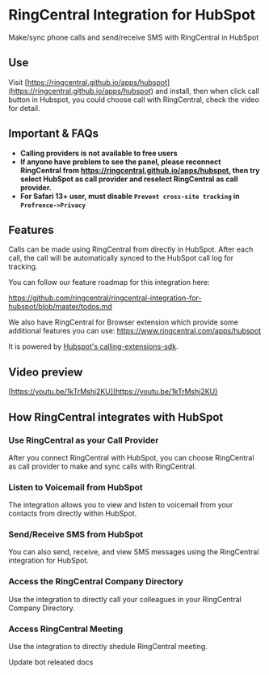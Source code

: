 # RingCentral Integration for HubSpot

Make/sync phone calls and send/receive SMS with RingCentral in HubSpot

## Use

Visit [https://ringcentral.github.io/apps/hubspot](https://ringcentral.github.io/apps/hubspot) and install, then when click call button in Hubspot, you could choose call with RingCentral, check the video for detail.

## Important & FAQs

- **Calling providers is not available to free users**
- **If anyone have problem to see the panel, please reconnect RingCentral from https://ringcentral.github.io/apps/hubspot, then try select HubSpot as call provider and reselect RingCentral as call provider.**
- **For Safari 13+ user, must disable `Prevent cross-site tracking` in `Prefrence->Privacy`**

## Features

Calls can be made using RingCentral from directly in HubSpot. After each call, the call will be automatically synced to the HubSpot call log for tracking.

You can follow our feature roadmap for this integration here:

https://github.com/ringcentral/ringcentral-integration-for-hubspot/blob/master/todos.md

We also have RingCentral for Browser extension which provide some additional features you can use: https://www.ringcentral.com/apps/hubspot

It is powered by [Hubspot's calling-extensions-sdk](https://github.com/HubSpot/calling-extensions-sdk).

## Video preview

[https://youtu.be/1kTrMshj2KU](https://youtu.be/1kTrMshj2KU)

## How RingCentral integrates with HubSpot

### Use RingCentral as your Call Provider

After you connect RingCentral with HubSpot, you can choose RingCentral as call provider to make and sync calls with RingCentral.

### Listen to Voicemail from HubSpot

The integration allows you to view and listen to voicemail from your contacts from directly within HubSpot.

### Send/Receive SMS from HubSpot

You can also send, receive, and view SMS messages using the RingCentral integration for HubSpot.

### Access the RingCentral Company Directory

Use the integration to directly call your colleagues in your RingCentral Company Directory.

### Access RingCentral Meeting

Use the integration to directly shedule RingCentral meeting.

Update bot releated docs
